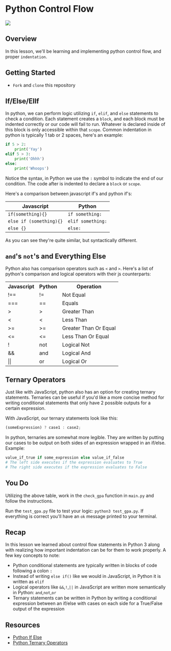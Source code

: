 # Python Control Flow

![](https://upload.wikimedia.org/wikipedia/commons/thumb/d/df/Malayopython_reticulatus%2C_Reticulated_python_-_Kaeng_Krachan_District%2C_Phetchaburi_Province_(47924282891).jpg/1280px-Malayopython_reticulatus%2C_Reticulated_python_-_Kaeng_Krachan_District%2C_Phetchaburi_Province_(47924282891).jpg)

## Overview

In this lesson, we'll be learning and implementing python control flow, and proper `indentation`.

## Getting Started
- `Fork` and `clone` this repository

## If/Else/ElIf

In python, we can perform logic utilizing `if`, `elif`, and `else` statements to check a condition. Each statement creates a `block`, and each block must be indented correctly or our code will fail to run. Whatever is declared inside of this block is only accessible within that `scope`. Common indentation in python is typically 1 tab or 2 spaces, here's an example:

```python
if 5 > 2:
    print('Yay')
elif 5 > 3:
    print('Ohhh')
else:
    print('Whoops')
```

Notice the syntax, in Python we use the `:` symbol to indicate the end of our condition. The code after is indented to declare a `block` or `scope`.

Here's a comparison between javascript if's and python if's:

| Javascript              | Python            |
| ----------------------- | ----------------- |
| `if(something){}`       | `if something:`   |
| `else if (something){}` | `elif something:` |
| `else {}`               | `else:`           |

As you can see they're quite similar, but syntactically different.

## `and`'s `not`'s and Everything Else

Python also has comparison operators such as `<` and `>`. Here's a list of python's comparison and logical operators with their js counterparts:

<table>
    <tr>
        <th>Javascript</th>
        <th>Python</th>
        <th>Operation</th>
    </tr>
    <tr>
        <td>!==</td>
        <td>!=</td>
        <td>Not Equal</td>
    </tr>
    <tr>
        <td>===</td>
        <td>==</td>
        <td>Equals</td>
    </tr>
    <tr>
        <td>></td>
        <td>></td>
        <td>Greater Than</td>
    </tr>
    <tr>
        <td><</td>
        <td><</td>
        <td>Less Than</td>
    </tr>
    <tr>
        <td>>=</td>
        <td>>=</td>
        <td>Greater Than Or Equal</td>
    <tr>
        <td><=</td>
        <td><=</td>
        <td>Less Than Or Equal</td>
    </tr>
    <tr>
        <td>!</td>
        <td>not</td>
        <td>Logical Not</td>
    </tr>
    <tr>
        <td>&&</td>
        <td>and</td>
        <td>Logical And</td>
    </tr>
    <tr>
        <td>||</td>
        <td>or</td>
        <td>Logical Or</td>
    </tr>
</table>

## Ternary Operators
Just like with JavaScript, python also has an option for creating ternary statements. Ternaries can be useful if you'd like a more concise method for writing conditional statements that only have 2 possible outputs for a certain expression.

With JavaScript, our ternary statements look like this:

```js
(someExpression) ? case1 : case2;
```

In python, ternaries are somewhat more legible. They are written by putting our cases to be output on both sides of an expression wrapped in an if/else. Example:

```py
value_if_true if some_expression else value_if_false
# The left side executes if the expression evaluates to True
# The right side executes if the expression evaluates to False
```

## You Do

Utilizing the above table, work in the `check_gpa` function in `main.py` and follow the instructions.

Run the `test_gpa.py` file to test your logic: `python3 test_gpa.py`. If everything is correct you'll have an `ok` message printed to your terminal.

## Recap
In this lesson we learned about control flow statements in Python 3 along with realizing how important indentation can be for them to work properly. A few key concepts to note:
- Python conditional statements are typically written in blocks of code following a colon `:`
- Instead of writing `else if()` like we would in JavaScript, in Python it is written as `elif`
- Logical operators like `&&`,`!`,`||` in JavaScript are written more semantically in Python: `and`,`not`,`or`
- Ternary statements can be written in Python by writing a conditional expression between an if/else with cases on each side for a True/False output of the expression

## Resources
- [Python If Else](https://pythonguides.com/python-if-else/)
- [Python Ternary Operators](https://book.pythontips.com/en/latest/ternary_operators.html)
